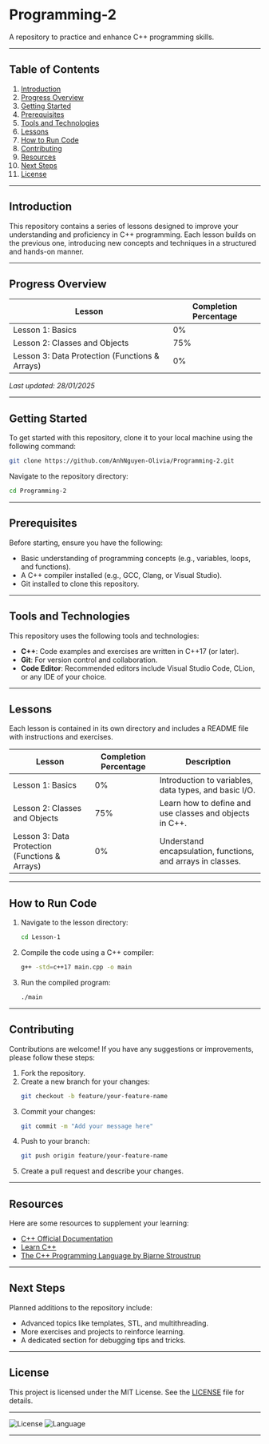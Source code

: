 # Programming-2

A repository to practice and enhance C++ programming skills.

---

## Table of Contents

1. [Introduction](#introduction)  
2. [Progress Overview](#progress-overview)  
3. [Getting Started](#getting-started)  
4. [Prerequisites](#prerequisites)  
5. [Tools and Technologies](#tools-and-technologies)  
6. [Lessons](#lessons)  
7. [How to Run Code](#how-to-run-code)  
8. [Contributing](#contributing)  
9. [Resources](#resources)  
10. [Next Steps](#next-steps)  
11. [License](#license)  

---

## Introduction

This repository contains a series of lessons designed to improve your understanding and proficiency in C++ programming. Each lesson builds on the previous one, introducing new concepts and techniques in a structured and hands-on manner.

---

## Progress Overview

| Lesson                                       | Completion Percentage |
|---------------------------------------------|------------------------|
| Lesson 1: Basics                            | 0%                     |
| Lesson 2: Classes and Objects               | 75%                    |
| Lesson 3: Data Protection (Functions & Arrays) | 0%                   |

_Last updated: 28/01/2025_

---

## Getting Started

To get started with this repository, clone it to your local machine using the following command:

```bash
git clone https://github.com/AnhNguyen-Olivia/Programming-2.git
```

Navigate to the repository directory:

```bash
cd Programming-2
```

---

## Prerequisites

Before starting, ensure you have the following:
- Basic understanding of programming concepts (e.g., variables, loops, and functions).
- A C++ compiler installed (e.g., GCC, Clang, or Visual Studio).
- Git installed to clone this repository.

---

## Tools and Technologies

This repository uses the following tools and technologies:
- **C++**: Code examples and exercises are written in C++17 (or later).
- **Git**: For version control and collaboration.
- **Code Editor**: Recommended editors include Visual Studio Code, CLion, or any IDE of your choice.

---

## Lessons

Each lesson is contained in its own directory and includes a README file with instructions and exercises.

| Lesson                                       | Completion Percentage | Description                             |
|---------------------------------------------|------------------------|-----------------------------------------|
| Lesson 1: Basics                            | 0%                     | Introduction to variables, data types, and basic I/O. |
| Lesson 2: Classes and Objects               | 75%                    | Learn how to define and use classes and objects in C++. |
| Lesson 3: Data Protection (Functions & Arrays) | 0%                   | Understand encapsulation, functions, and arrays in classes. |

---

## How to Run Code

1. Navigate to the lesson directory:
   ```bash
   cd Lesson-1
   ```
2. Compile the code using a C++ compiler:
   ```bash
   g++ -std=c++17 main.cpp -o main
   ```
3. Run the compiled program:
   ```bash
   ./main
   ```

---

## Contributing

Contributions are welcome! If you have any suggestions or improvements, please follow these steps:
1. Fork the repository.
2. Create a new branch for your changes:
   ```bash
   git checkout -b feature/your-feature-name
   ```
3. Commit your changes:
   ```bash
   git commit -m "Add your message here"
   ```
4. Push to your branch:
   ```bash
   git push origin feature/your-feature-name
   ```
5. Create a pull request and describe your changes.

---

## Resources

Here are some resources to supplement your learning:
- [C++ Official Documentation](https://en.cppreference.com/)
- [Learn C++](https://www.learncpp.com/)
- [The C++ Programming Language by Bjarne Stroustrup](https://www.stroustrup.com/C++.html)

---

## Next Steps

Planned additions to the repository include:
- Advanced topics like templates, STL, and multithreading.
- More exercises and projects to reinforce learning.
- A dedicated section for debugging tips and tricks.

---

## License

This project is licensed under the MIT License. See the [LICENSE](LICENSE) file for details.

---

![License](https://img.shields.io/badge/license-MIT-blue.svg)
![Language](https://img.shields.io/github/languages/top/AnhNguyen-Olivia/Programming-2)

---
